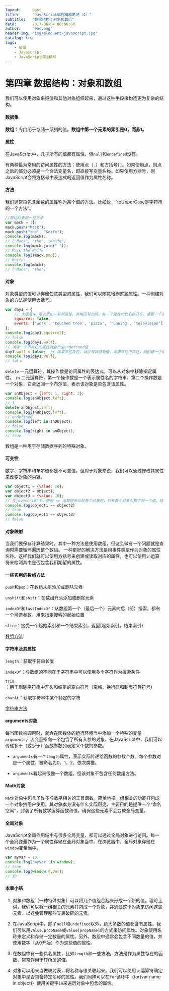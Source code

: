 ```yaml
---
layout:     post
title:      "JavaScript编程精解笔记（4）"
subtitle:   "数据结构：对象和数组"
date:       2017-06-04 00:00:00 
author:     "9aoyang"
header-img: "img/eloquent-javascript.jpg"
catalog: true
tags:
    - 前端
    - Javascript
    - JavaScript编程精解
---
```

# 第四章 数据结构：对象和数组

我们可以使用对象来把值和其他对象组织起来，通过这种手段来构造更为复杂的结构。

#### 数据集

**数组**：专门用于存储一系列的值。**数组中第一个元素的索引是0，而非1。**

#### 属性

在JavaScript中，几乎所有的值都有属性，但`null`和`undefined`没有。

有两种最为常用的访问属性的方法：使用点（`.`）和方括号`[]`。如果使用点，则点之后的部分必须是一个合法变量名，即直接写变量名称。如果使用方括号，则JavaScript会将方括号中表达式的返回值作为属性名称。

#### 方法

我们通常将包含函数的属性称为某个值的方法。比如说，“toUpperCase是字符串的一个方法”。

```javascript
//数组对象的一些方法
var mack = [];
mack.push("Mack");
mack.push("the", "Knife");
console.log(mack);
// ["Mack", "the", "Knife"]
console.log(mack.join(" "));
// Mack the Knife
console.log((mack.pop));
// Knife;
console.log(mack);
// ["Mack", "the"]
```

#### 对象

对象类型的值可以存储任意类型的属性，我们可以随意增删这些属性。一种创建对象的方法是使用大括号。

```javascript
var day1 = {
    // 大括号中,可以添加一系列属性，并用逗号分隔。每一个属性均以名称开头，紧跟一个冒号，然后是对应属性的表达式。
    squirrel: false,
    events: ['work', 'touched tree', 'pizza', 'running', 'television']
};
console.log(day1.squirrel);
// false
console.log(day1.wolf);
// 读取一个不存在的属性就会产生undefined值
day1.wolf = false;  // 如果属性存在，就会替换原有值，如果属性不存在，则创建一个新的属性。
console.log(day1.wolf);
// false
```

`delete` 一元运算符，其操作数是访问属性的表达式，可以从对象中移除指定属性。
`in` 二元运算符，第一个操作数是一个表示属性名的字符串，第二个操作数是一个对象，它会返回一个布尔值，表示该对象是否包含该属性。

```javascript
var anObject = {left: 1, right: 2};
console.log(anObject.left);
// 1
delete anObject.left;
console.log(anObject.left);
// undefined
console.log(left in anObject);
// false
console.log(right in anObject);
// true
```

数组是一种用于存储数据序列的特殊对象。

#### 可变性

数字、字符串和布尔值都是不可变值，但对于对象来说，我们可以通过修改其属性来改变对象的内容。

```javascript
var object1 = {value: 10};
var object2 = object1;
var object3 = {value: 10};
// 在javascript中，使用 == 运算符来比较两个对象时，只有两个对象引用了同一个值，结果才会返回true
console.log(object1 == object2)
// true
console.log(object1 == object3)
// false
```

#### 对象映射

当我们要保存计算结果时，其中一种方法是使用数组，但这么做有一个问题就是查询时需要循环遍历整个数组。 一种更好的解决方法是用事件类型作为对象的属性名称。这样我们就可以使用方括号来创建或读取对应的属性，也可以使用`in`运算符来检测其中是否包含我们期望的属性。

#### 一些实用的数组方法

`push`和`pop`：在数组末尾添加或删除元素

`unshift`和`shift`：在数组开头添加或删除元素

`indexOf`和`lastIndexOf`：从数组第一个（最后一个）元素向后（前）搜索。都有一个可选参数，用来指定搜索的起始位置

`slice`：接受一个起始索引和一个结束索引，返回[起始索引，结束索引）

[数组方法](https://developer.mozilla.org/zh-CN/docs/Web/JavaScript/Reference/Global_Objects/Array)

#### 字符串及其属性

`length`：获取字符串长度

`indexOf`：与数组的不同在于字符串中可以使用多个字符作为搜索条件

`trim`：用于删除字符串中开头和结尾的空白符号（空格、换行符和制表符等符号）

`charAt`：获取字符串中某个特定的字符

[字符串方法](https://developer.mozilla.org/zh-CN/docs/Web/JavaScript/Reference/Global_Objects/String)

#### arguments对象

每当函数被调用时，就会在函数体的运行环境当中添加一个特殊的变量`arguments`。该变量指向一个包含了所有入参的对象。在JavaScript中，我们可以传递多于（或少于）函数参数列表定义个数的参数。

- `arguments`有一个`length`属性，表示实际传递给函数的参数个数。每个参数对应一个属性，被命名为0、1、2，依次类推。

- `arguments`看起来很像一个数组。但该对象不包含任何数组方法。

#### Math对象

`Math`对象中包含了许多与数字相关的工具函数。简单地把一组相关的功能打包成一个对象供用户使用。其对象本身没有什么实际用途，主要目的是提供一个“命名空间”，封装了所有数学运算函数和值，确保这些元素不会变成全局变量。

#### 全局对象

JavaScript全局作用域中有很多全局变量，都可以通过全局对象进行访问。每一个全局变量作为一个属性存储在全局对象当中。在浏览器中，全局对象存储在`window`变量当中。

```javascript
var myVar = 10;
console.log('myVar' in window);
// true
console.log(window.myVar);
// 10
```

#### 本章小结

1. 对象和数组（一种特殊对象）可以将几个值组合起来形成一个新的值。理论上讲，我们可以将一组相关的元素打包成一个对象，并通过这个对象来访问这些元素，以避免管理那些支离破碎的元素。

1. 在JavaScript中，除了`null`和`undefined`以外，绝大多数的值都含有属性。我们可以用`value.propName`或`value[propName]`的方式来访问属性。对象使用名称来定义和存储一定数量的属性。另外，数组中通常会包含不同数量的值，并使用数字（从0开始）作为这些值的属性。

1. 在数组中有一些具名属性，比如`length`和一些方法。方法是作为属性存在的函数，常常作用于其所属的值。

1. 对象可以用来当做映射表，将名称与值关联起来。我们可以使用`in`运算符确定对象中是否包含特定名称的属性。我们同样可以在`for`循环中（for(var name in object)）使用关键字`in`来遍历对象中包含的属性。